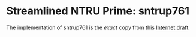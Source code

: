 # Streamlined NTRU Prime: sntrup761

The implementation of sntrup761 is the _exact_ copy from this [Internet draft](https://www.ietf.org/archive/id/draft-josefsson-ntruprime-streamlined-00.html).
